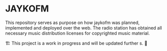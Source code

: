# JAYKOFM
This repository serves as purpose on how jaykofm was planned, implemented and deployed over the web. 
The radio station has obtained all necessary music distribution licenses for copyrighted music material.

 🏗 This project is a work in progress and will be updated further s. 🚧
